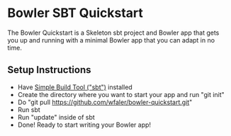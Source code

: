 # Bowler SBT Quickstart
The Bowler Quickstart is a Skeleton sbt project and Bowler app that gets you up and running with a minimal Bowler app that you can adapt in no time.

## Setup Instructions
* Have [Simple Build Tool ("sbt")](http://code.google.com/p/simple-build-tool/) installed
* Create the directory where you want to start your app and run "git init"
* Do  "git pull https://github.com/wfaler/bowler-quickstart.git"
* Run sbt
* Run "update" inside of sbt
* Done! Ready to start writing your Bowler app!